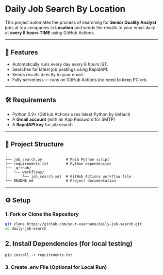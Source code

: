 # Daily Job Search By Location

This project automates the process of searching for **Senior Quality Analyst** jobs at top companies in **Location** and sends the results to your email daily at **every 8 hours TIME** using GitHub Actions.

---

## 📌 Features
- Automatically runs every day every 8 hours IST.
- Searches for latest job postings using RapidAPI.
- Sends results directly to your email.
- Fully serverless — runs on GitHub Actions (no need to keep PC on).

---

## 🛠️ Requirements
- Python 3.9+ (GitHub Actions uses latest Python by default)
- A **Gmail account** (with an App Password for SMTP)
- A **RapidAPI key** for job search

---

## 📂 Project Structure
```text
.
├── job_search.py           # Main Python script
├── requirements.txt        # Python dependencies
├── .github/
│   └── workflows/
│       └── job_search.yml  # GitHub Actions workflow file
└── README.md               # Project documentation

```
------------------------------------------------

## ⚙️ Setup

### 1. Fork or Clone the Repository
```bash
git clone https://github.com/your-username/daily-job-search.git
cd daily-job-search
```
## 2. Install Dependencies (for local testing)

``` pip install -r requirements.txt ```

### 3. Create .env File (Optional for Local Run)



